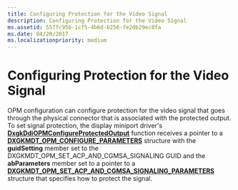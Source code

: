 ```yaml
---
title: Configuring Protection for the Video Signal
description: Configuring Protection for the Video Signal
ms.assetid: 557fc95b-1cf5-4b6d-b256-fe2db29ec0fa
ms.date: 04/20/2017
ms.localizationpriority: medium
---
```


# Configuring Protection for the Video Signal


OPM configuration can configure protection for the video signal that goes through the physical connector that is associated with the protected output. To set signal protection, the display miniport driver's [**DxgkDdiOPMConfigureProtectedOutput**](https://docs.microsoft.com/windows-hardware/drivers/ddi/dispmprt/nc-dispmprt-dxgkddi_opm_configure_protected_output) function receives a pointer to a [**DXGKMDT\_OPM\_CONFIGURE\_PARAMETERS**](https://docs.microsoft.com/windows-hardware/drivers/ddi/d3dkmdt/ns-d3dkmdt-_dxgkmdt_opm_configure_parameters) structure with the **guidSetting** member set to the DXGKMDT\_OPM\_SET\_ACP\_AND\_CGMSA\_SIGNALING GUID and the **abParameters** member set to a pointer to a [**DXGKMDT\_OPM\_SET\_ACP\_AND\_CGMSA\_SIGNALING\_PARAMETERS**](https://docs.microsoft.com/windows-hardware/drivers/ddi/d3dkmdt/ns-d3dkmdt-_dxgkmdt_opm_set_acp_and_cgmsa_signaling_parameters) structure that specifies how to protect the signal.

 

 





